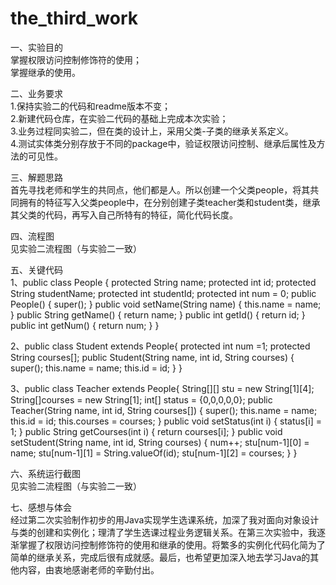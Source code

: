 # the_third_work
一、实验目的<br>
掌握权限访问控制修饰符的使用；<br>掌握继承的使用。

二、业务要求
<br>1.保持实验二的代码和readme版本不变；<br>2.新建代码仓库，在实验二代码的基础上完成本次实验；<br>3.业务过程同实验二，但在类的设计上，采用父类-子类的继承关系定义。<br>4.测试实体类分别存放于不同的package中，验证权限访问控制、继承后属性及方法的可见性。

三、解题思路<br>
首先寻找老师和学生的共同点，他们都是人。所以创建一个父类people，将其共同拥有的特征写入父类people中，在分别创建子类teacher类和student类，继承其父类的代码，再写入自己所特有的特征，简化代码长度。

四、流程图<br>
见实验二流程图（与实验二一致）

五、关键代码<br>
1、public class People {
    protected String name;
    protected int id;
    protected String studentName;
    protected int  studentId;
    protected int num = 0;
    public People() {
        super();
    }
    public void setName(String name) {
        this.name = name;
    }
    public String getName() {
        return name;
    }
    public int getId() {
        return id;
    }
    public int getNum() {
        return num;
    }
}

2、public class Student extends People{
    protected int num =1;
    protected String courses[];
    public Student(String name, int id, String courses) {
        super();
        this.name = name;
        this.id = id;
}
}

3、public class Teacher extends People{
    String[][] stu = new String[1][4];
    String[]courses = new String[1];
    int[] status = {0,0,0,0,0};
    public Teacher(String name, int id, String courses[]) {
        super();
        this.name = name;
        this.id = id;
        this.courses = courses;
    }
    public void setStatus(int i) {
        status[i] = 1;
    }
    public String getCourses(int i) {
        return courses[i];
    }
    public void setStudent(String name, int id, String courses) {
        num++;
        stu[num-1][0] = name;
        stu[num-1][1] = String.valueOf(id);
        stu[num-1][2] = courses;
    }
}

六、系统运行截图<br>
见实验二流程图（与实验二一致）

七、感想与体会<br>
经过第二次实验制作初步的用Java实现学生选课系统，加深了我对面向对象设计与类的创建和实例化；理清了学生选课过程业务逻辑关系。在第三次实验中，我逐渐掌握了权限访问控制修饰符的使用和继承的使用。将繁多的实例化代码化简为了简单的继承关系，完成后很有成就感。最后，也希望更加深入地去学习Java的其他内容，由衷地感谢老师的辛勤付出。

